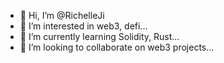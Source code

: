 - 👋 Hi, I’m @RichelleJi
- 👀 I’m interested in web3, defi...
- 🌱 I’m currently learning Solidity, Rust...
- 💞️ I’m looking to collaborate on web3 projects...


<!---
RichelleJi/RichelleJi is a ✨ special ✨ repository because its `README.md` (this file) appears on your GitHub profile.
You can click the Preview link to take a look at your changes.
--->
